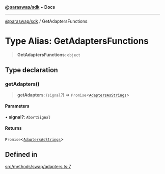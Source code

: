 [**@paraswap/sdk**](../README.md) • **Docs**

***

[@paraswap/sdk](../globals.md) / GetAdaptersFunctions

# Type Alias: GetAdaptersFunctions

> **GetAdaptersFunctions**: `object`

## Type declaration

### getAdapters()

> **getAdapters**: (`signal`?) => `Promise`\<[`AdaptersAsStrings`](../-internal-/type-aliases/AdaptersAsStrings.md)\>

#### Parameters

• **signal?**: `AbortSignal`

#### Returns

`Promise`\<[`AdaptersAsStrings`](../-internal-/type-aliases/AdaptersAsStrings.md)\>

## Defined in

[src/methods/swap/adapters.ts:7](https://github.com/paraswap/paraswap-sdk/blob/master/src/methods/swap/adapters.ts#L7)
